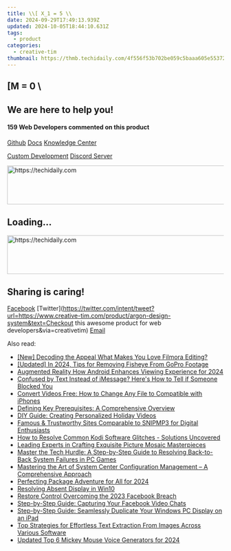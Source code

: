 ```yaml
---
title: \\[ X_1 = 5 \\
date: 2024-09-29T17:49:13.939Z
updated: 2024-10-05T18:44:10.631Z
tags:
  - product
categories:
  - creative-tim
thumbnail: https://thmb.techidaily.com/4f556f53b702be059c5baaa605e55372122aad0cd1b5268a8b5026540ff9ee16.jpg
---
```


## \[M = 0 \

## We are here to help you!

#### 159 Web Developers commented on this product

[Github](https://github.com/creativetimofficial/argon-design-system) [Docs](https://tools.techidaily.com/creative-tim/products/) [Knowledge Center](https://tools.techidaily.com/creative-tim/products/) 

[Custom Development](https://tools.techidaily.com/creative-tim/products/) [Discord Server](https://discord.com/invite/FhCJCaHdQa) 

<!-- affiliate ads begin -->
<a href="https://imp.i357552.net/c/5597632/1030380/11832" target="_top" id="1030380">
  <img src="//a.impactradius-go.com/display-ad/11832-1030380" border="0" alt="https://techidaily.com" width="720" height="90"/>
</a>
<img height="0" width="0" src="https://imp.i357552.net/i/5597632/1030380/11832" style="position:absolute;visibility:hidden;" border="0" />
<!-- affiliate ads end -->

## Loading...

<!-- affiliate ads begin -->
<a href="https://unicoeye.pxf.io/c/5597632/2134494/18498" target="_top" id="2134494">
  <img src="//a.impactradius-go.com/display-ad/18498-2134494" border="0" alt="https://techidaily.com" width="721" height="90"/>
</a>
<img height="0" width="0" src="https://unicoeye.pxf.io/i/5597632/2134494/18498" style="position:absolute;visibility:hidden;" border="0" />
<!-- affiliate ads end -->

## Sharing is caring!

[Facebook](https://www.facebook.com/sharer/sharer.php?u=https://www.creative-tim.com/product/argon-design-system?src=sdkpreparse) [Twitter](https://twitter.com/intent/tweet?url=https://www.creative-tim.com/product/argon-design-system&text=Checkout this awesome product for web developers&via=creativetim) [Email](https://tools.techidaily.com/creative-tim/products/)

<ins class="adsbygoogle"
     style="display:block"
     data-ad-format="autorelaxed"
     data-ad-client="ca-pub-7571918770474297"
     data-ad-slot="1223367746"></ins>

<ins class="adsbygoogle"
     style="display:block"
     data-ad-client="ca-pub-7571918770474297"
     data-ad-slot="8358498916"
     data-ad-format="auto"
     data-full-width-responsive="true"></ins>

<span class="atpl-alsoreadstyle">Also read:</span>
<div><ul>
<li><a href="https://fox-blue.techidaily.com/new-decoding-the-appeal-what-makes-you-love-filmora-editing/"><u>[New] Decoding the Appeal What Makes You Love Filmora Editing?</u></a></li>
<li><a href="https://fox-access.techidaily.com/updated-in-2024-tips-for-removing-fisheye-from-gopro-footage/"><u>[Updated] In 2024, Tips for Removing Fisheye From GoPro Footage</u></a></li>
<li><a href="https://extra-resources.techidaily.com/augmented-reality-how-android-enhances-viewing-experience-for-2024/"><u>Augmented Reality How Android Enhances Viewing Experience for 2024</u></a></li>
<li><a href="https://fox-that.techidaily.com/confused-by-text-instead-of-imessage-heres-how-to-tell-if-someone-blocked-you/"><u>Confused by Text Instead of iMessage? Here's How to Tell if Someone Blocked You</u></a></li>
<li><a href="https://fox-sure.techidaily.com/convert-videos-free-how-to-change-any-file-to-compatible-with-iphones/"><u>Convert Videos Free: How to Change Any File to Compatible with iPhones</u></a></li>
<li><a href="https://fox-sure.techidaily.com/defining-key-prerequisites-a-comprehensive-overview/"><u>Defining Key Prerequisites: A Comprehensive Overview</u></a></li>
<li><a href="https://fox-sure.techidaily.com/diy-guide-creating-personalized-holiday-videos/"><u>DIY Guide: Creating Personalized Holiday Videos</u></a></li>
<li><a href="https://fox-sure.techidaily.com/famous-and-trustworthy-sites-comparable-to-snipmp3-for-digital-enthusiasts/"><u>Famous & Trustworthy Sites Comparable to SNIPMP3 for Digital Enthusiasts</u></a></li>
<li><a href="https://common-error.techidaily.com/how-to-resolve-common-kodi-software-glitches-solutions-uncovered/"><u>How to Resolve Common Kodi Software Glitches - Solutions Uncovered</u></a></li>
<li><a href="https://fox-sure.techidaily.com/leading-experts-in-crafting-exquisite-picture-mosaic-masterpieces/"><u>Leading Experts in Crafting Exquisite Picture Mosaic Masterpieces</u></a></li>
<li><a href="https://win-able.techidaily.com/master-the-tech-hurdle-a-step-by-step-guide-to-resolving-back-to-back-system-failures-in-pc-games/"><u>Master the Tech Hurdle: A Step-by-Step Guide to Resolving Back-to-Back System Failures in PC Games</u></a></li>
<li><a href="https://fox-sure.techidaily.com/mastering-the-art-of-system-center-configuration-management-a-comprehensive-approach/"><u>Mastering the Art of System Center Configuration Management – A Comprehensive Approach</u></a></li>
<li><a href="https://extra-support.techidaily.com/perfecting-package-adventure-for-all-for-2024/"><u>Perfecting Package Adventure for All for 2024</u></a></li>
<li><a href="https://graphic-issues.techidaily.com/resolving-absent-display-in-win10/"><u>Resolving Absent Display in Win10</u></a></li>
<li><a href="https://facebook-video-content.techidaily.com/restore-control-overcoming-the-2023-facebook-breach/"><u>Restore Control Overcoming the 2023 Facebook Breach</u></a></li>
<li><a href="https://fox-sure.techidaily.com/step-by-step-guide-capturing-your-facebook-video-chats/"><u>Step-by-Step Guide: Capturing Your Facebook Video Chats</u></a></li>
<li><a href="https://fox-sure.techidaily.com/step-by-step-guide-seamlessly-duplicate-your-windows-pc-display-on-an-ipad/"><u>Step-by-Step Guide: Seamlessly Duplicate Your Windows PC Display on an iPad</u></a></li>
<li><a href="https://fox-sure.techidaily.com/top-strategies-for-effortless-text-extraction-from-images-across-various-software/"><u>Top Strategies for Effortless Text Extraction From Images Across Various Software</u></a></li>
<li><a href="https://ai-voice.techidaily.com/updated-top-6-mickey-mouse-voice-generators-for-2024/"><u>Updated Top 6 Mickey Mouse Voice Generators for 2024</u></a></li>
</ul></div>

